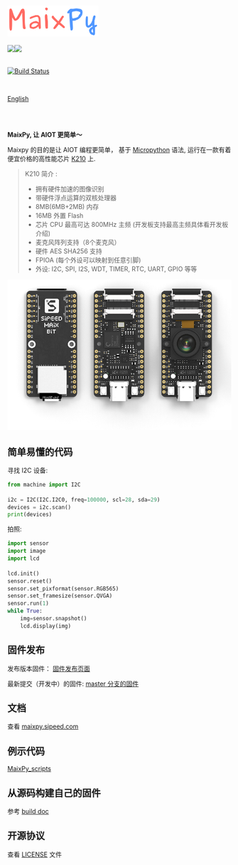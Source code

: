 <img width=205 src="ports/k210-freertos/docs/assets/maixpy.png">


<br />
<br />



<div class="title_pic">
    <img src="ports/k210-freertos/docs/assets/micropython.png"><img src="ports/k210-freertos/docs/assets/icon_sipeed2.png"  height="60">
</div>

<br />


[![Build Status](https://travis-ci.org/sipeed/MaixPy.svg?branch=master)](https://travis-ci.org/sipeed/MaixPy)

<br />

[English](README.md)

<br />
<br />

**MaixPy, 让 AIOT 更简单～**

Maixpy 的目的是让 AIOT 编程更简单， 基于 [Micropython](http://www.micropython.org) 语法, 运行在一款有着便宜价格的高性能芯片 [K210](https://kendryte.com) 上.
> K210 简介 : 
> * 拥有硬件加速的图像识别
> * 带硬件浮点运算的双核处理器
> * 8MB(6MB+2MB) 内存
> * 16MB 外置 Flash
> * 芯片 CPU 最高可达 800MHz 主频 (开发板支持最高主频具体看开发板介绍)
> * 麦克风阵列支持（8个麦克风）
> * 硬件 AES SHA256 支持
> * FPIOA (每个外设可以映射到任意引脚)
> * 外设: I2C, SPI, I2S, WDT, TIMER, RTC, UART, GPIO 等等

![](ports/k210-freertos/docs/assets/maix_bit.png)

## 简单易懂的代码

寻找 I2C 设备:

```python
from machine import I2C

i2c = I2C(I2C.I2C0, freq=100000, scl=28, sda=29)
devices = i2c.scan()
print(devices)
```

拍照:

```python
import sensor
import image
import lcd

lcd.init()
sensor.reset()
sensor.set_pixformat(sensor.RGB565)
sensor.set_framesize(sensor.QVGA)
sensor.run(1)
while True:
    img=sensor.snapshot()
    lcd.display(img)
```

## 固件发布

发布版本固件： [固件发布页面](https://github.com/sipeed/MaixPy/releases)

最新提交（开发中）的固件: [master 分支的固件](http://dl.sipeed.com/MAIX/MaixPy/release/master/)

## 文档

查看 [maixpy.sipeed.com](https://maixpy.sipeed.com)

## 例示代码

[MaixPy_scripts](https://github.com/sipeed/MaixPy_scripts)

## 从源码构建自己的固件

参考 [build doc](ports/k210-freertos/README.md)

## 开源协议

查看 [LICENSE](LICENSE.md) 文件




